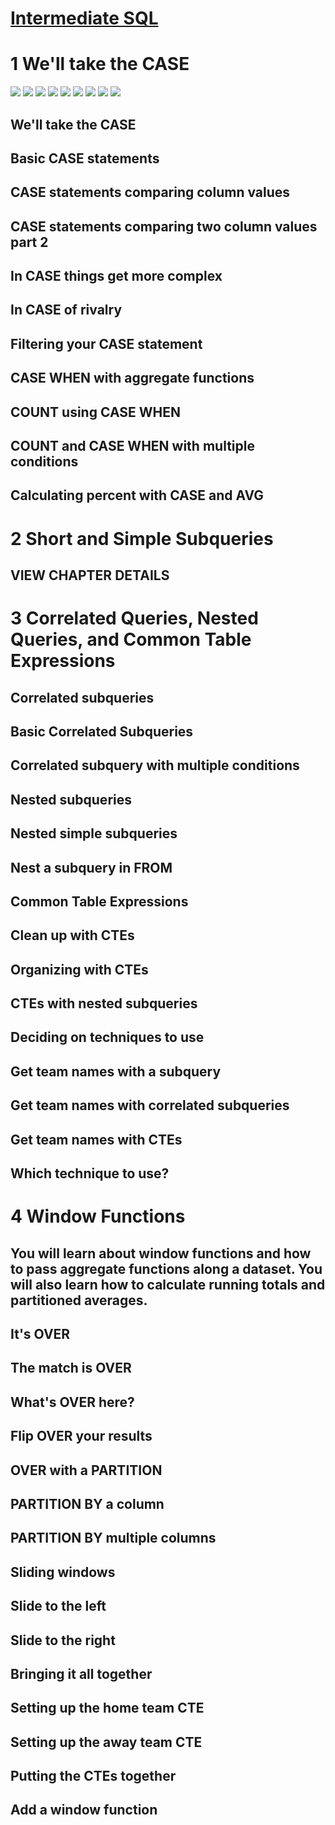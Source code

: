 
# [Intermediate SQL](https://app.datacamp.com/learn/courses/intermediate-sql)

# 1 We'll take the CASE
![](img/2021-11-28-10-15-24.png)
![](img/2021-11-28-10-15-35.png)
![](img/2021-11-28-10-15-46.png)
![](img/2021-11-28-10-16-20.png)
![](img/2021-11-28-10-17-05.png)
![](img/2021-11-28-10-17-14.png)
![](img/2021-11-28-10-17-32.png)
![](img/2021-11-28-10-17-39.png)
![](img/2021-11-28-10-17-46.png)


## We'll take the CASE

## Basic CASE statements

## CASE statements comparing column values

## CASE statements comparing two column values part 2

## In CASE things get more complex

## In CASE of rivalry

## Filtering your CASE statement

## CASE WHEN with aggregate functions

## COUNT using CASE WHEN

## COUNT and CASE WHEN with multiple conditions

## Calculating percent with CASE and AVG


# 2 Short and Simple Subqueries



## VIEW CHAPTER DETAILS


# 3 Correlated Queries, Nested Queries, and Common Table Expressions



## Correlated subqueries

## Basic Correlated Subqueries

## Correlated subquery with multiple conditions

## Nested subqueries

## Nested simple subqueries

## Nest a subquery in FROM

## Common Table Expressions

## Clean up with CTEs

## Organizing with CTEs

## CTEs with nested subqueries

## Deciding on techniques to use

## Get team names with a subquery

## Get team names with correlated subqueries

## Get team names with CTEs

## Which technique to use?


# 4 Window Functions


## You will learn about window functions and how to pass aggregate functions along a dataset. You will also learn how to calculate running totals and partitioned averages.

## It's OVER

## The match is OVER

## What's OVER here?

## Flip OVER your results

## OVER with a PARTITION

## PARTITION BY a column

## PARTITION BY multiple columns

## Sliding windows

## Slide to the left

## Slide to the right

## Bringing it all together

## Setting up the home team CTE

## Setting up the away team CTE

## Putting the CTEs together

## Add a window function

